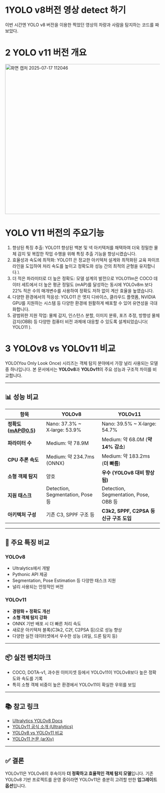 # 1YOLO v8버전 영상 detect 하기
 이번 시간엔 YOLO v8 버전을 이용한 찍었던 영상의 차량과 사람을 탐지하는 코드를 짜보았다.

# 2 YOLO v11 버전 개요

<img width="1163" height="487" alt="화면 캡처 2025-07-17 112046" src="https://github.com/user-attachments/assets/4f59222a-f522-4027-a0f6-af8abc0706ed" />

# YOLO V11 버전의 주요기능
1. 향상된 특징 추출: YOLO11 향상된 백본 및 넥 아키텍처를 채택하여 더욱 정밀한 물체 감지 및 복잡한 작업 수행을 위해 특징 추출 기능을 향상시켰습니다.
2. 효율성과 속도에 최적화: YOLO11 은 정교한 아키텍처 설계와 최적화된 교육 파이프라인을 도입하여 처리 속도를 높이고 정확도와 성능 간의 최적의 균형을 유지합니다.\
3. 더 적은 파라미터로 더 높은 정확도: 모델 설계의 발전으로 YOLO11m은 COCO 데이터 세트에서 더 높은 평균 정밀도 (mAP)를 달성하는 동시에 YOLOv8m 보다 22% 적은 수의 매개변수를 사용하여 정확도 저하 없이 계산 효율을 높였습니다.
4. 다양한 환경에서의 적응성: YOLO11 은 엣지 디바이스, 클라우드 플랫폼, NVIDIA GPU를 지원하는 시스템 등 다양한 환경에 원활하게 배포할 수 있어 유연성을 극대화합니다.
5. 광범위한 지원 작업: 물체 감지, 인스턴스 분할, 이미지 분류, 포즈 추정, 방향성 물체 감지(OBB) 등 다양한 컴퓨터 비전 과제에 대응할 수 있도록 설계되었습니다( YOLO11 ).

# 3 YOLOv8 vs YOLOv11 비교

YOLO(You Only Look Once) 시리즈는 객체 탐지 분야에서 가장 널리 사용되는 모델 중 하나입니다. 본 문서에서는 **YOLOv8**과 **YOLOv11**의 주요 성능과 구조적 차이를 비교합니다.

---

## 📊 성능 비교

| 항목               | YOLOv8                    | YOLOv11                                 |
|--------------------|---------------------------|----------------------------------------|
| **정확도 (mAP@0.5)** | Nano: 37.3% ~ X‑large: 53.9% | Nano: 39.5% ~ X‑large: 54.7%              |
| **파라미터 수**     | Medium: 약 78.9M           | Medium: 약 68.0M (**약 14% 감소**)         |
| **CPU 추론 속도**   | Medium: 약 234.7ms (ONNX) | Medium: 약 183.2ms (**더 빠름**)           |
| **소형 객체 탐지**  | 양호                        | **우수 (YOLOv8 대비 향상됨)**            |
| **지원 태스크**     | Detection, Segmentation, Pose 등 | Detection, Segmentation, Pose, OBB 등 |
| **아키텍처 구성**   | 기존 C3, SPPF 구조 등       | **C3k2, SPPF, C2PSA 등 신규 구조 도입**    |

---

## 🧠 주요 특징 비교

### YOLOv8
- Ultralytics에서 개발
- Pythonic API 제공
- Segmentation, Pose Estimation 등 다양한 태스크 지원
- 널리 사용되는 안정적인 버전

### YOLOv11
- **경량화 + 정확도 개선**
- **소형 객체 탐지 강화**
- ONNX 기반 배포 시 더 빠른 처리 속도
- 새로운 아키텍처 블록(C3k2, C2f, C2PSA 등)으로 성능 향상
- 다양한 실전 데이터셋에서 우수한 성능 (과일, 드론 탐지 등)

---

## 📦 실전 벤치마크

- COCO, DOTA-v1, 과수원 이미지셋 등에서 YOLOv11이 YOLOv8보다 높은 정확도와 속도를 기록
- 특히 소형 객체 비중이 높은 환경에서 YOLOv11이 확실한 우위를 보임

---

## 📚 참고 링크

- [Ultralytics YOLOv8 Docs](https://docs.ultralytics.com)
- [YOLOv11 공식 소개 (Ultralytics)](https://docs.ultralytics.com/models/yolo11/)
- [YOLOv8 vs YOLOv11 비교](https://docs.ultralytics.com/compare/yolov8-vs-yolo11/)
- [YOLOv11 논문 (arXiv)](https://arxiv.org/abs/2407.12040)

---

## ✅ 결론

YOLOv11은 YOLOv8의 후속이자 **더 정확하고 효율적인 객체 탐지 모델**입니다. 기존 YOLOv8 기반 프로젝트를 운영 중이라면 YOLOv11은 충분히 고려할 만한 **업그레이드 옵션**입니다.
